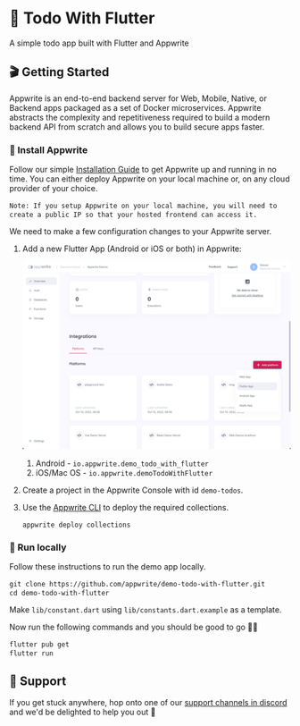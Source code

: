 # 🔖 Todo With Flutter

A simple todo app built with Flutter and Appwrite

## 🎬 Getting Started

Appwrite is an end-to-end backend server for Web, Mobile, Native, or Backend apps packaged as a set of Docker microservices. Appwrite abstracts the complexity and repetitiveness required to build a modern backend API from scratch and allows you to build secure apps faster.

### 🤘 Install Appwrite

Follow our simple [Installation Guide](https://appwrite.io/docs/installation) to get Appwrite up and running in no time. You can either deploy Appwrite on your local machine or, on any cloud provider of your choice.

```
Note: If you setup Appwrite on your local machine, you will need to create a public IP so that your hosted frontend can access it.
```

We need to make a few configuration changes to your Appwrite server.

1. Add a new Flutter App (Android or iOS or both) in Appwrite:

   ![Console - Add platform](docs/Console%20-%20Add%20platform.png)

   1. Android - `io.appwrite.demo_todo_with_flutter`
   2. iOS/Mac OS - `io.appwrite.demoTodoWithFlutter`

2. Create a project in the Appwrite Console with id `demo-todos`.

3. Use the [Appwrite CLI](https://appwrite.io/docs/command-line) to deploy the required collections.

   ```shell
   appwrite deploy collections
   ```

### 🚀 Run locally

Follow these instructions to run the demo app locally.

```shell
git clone https://github.com/appwrite/demo-todo-with-flutter.git
cd demo-todo-with-flutter
```

Make `lib/constant.dart` using `lib/constants.dart.example` as a template.

Now run the following commands and you should be good to go 💪🏼

```shell
flutter pub get
flutter run
```

## 🤕 Support

If you get stuck anywhere, hop onto one of our [support channels in discord](https://discord.com/invite/GSeTUeA) and we'd be delighted to help you out 🤝
